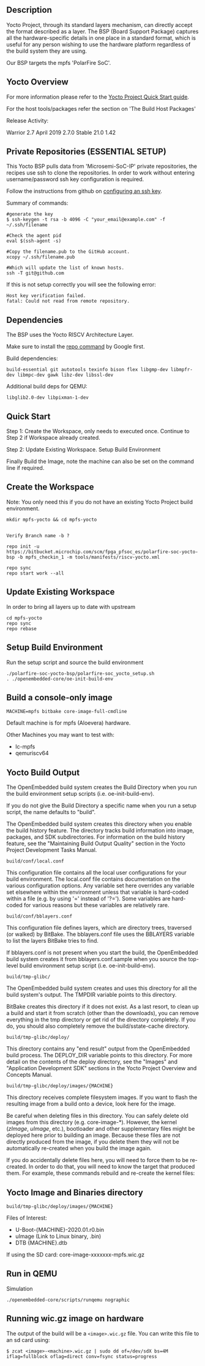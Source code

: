 
## Description
Yocto Project, through its standard layers mechanism, can directly accept the format described as a layer. The BSP (Board Support Package) captures all the hardware-specific details in one place in a standard format, which is useful for any person wishing to use the hardware platform regardless of the build system they are using.

Our BSP targets the mpfs 'PolarFire SoC'.

## Yocto Overview

For more information please refer to the [Yocto Project Quick Start guide](https://www.yoctoproject.org/docs/2.7/brief-yoctoprojectqs/brief-yoctoprojectqs.html).

For the host tools/packages refer the section on 'The Build Host Packages'

Release Activity:

Warrior	2.7	April 2019	2.7.0	Stable	21.0	1.42


## Private Repositories (ESSENTIAL SETUP)

This Yocto BSP pulls data from 'Microsemi-SoC-IP' private repositories, the recipes use ssh to clone the repositories. In order to work without entering username/password ssh key configuration is required.

Follow the instructions from github on [configuring an ssh key](https://help.github.com/en/articles/generating-a-new-ssh-key-and-adding-it-to-the-ssh-agent).


Summary of commands:
```
#generate the key
$ ssh-keygen -t rsa -b 4096 -C "your_email@example.com" -f ~/.ssh/filename

#Check the agent pid
eval $(ssh-agent -s)

#Copy the filename.pub to the GitHub account.
xcopy ~/.ssh/filename.pub

#Which will update the list of known hosts.
ssh -T git@github.com
```

If this is not setup correctly you will see the following error:
```
Host key verification failed.
fatal: Could not read from remote repository.
```

## Dependencies

The BSP uses the Yocto RISCV Architecture Layer.

Make sure to install the [repo command](https://source.android.com/setup/build/downloading#installing-repo) by Google first.


Build dependencies:
```
build-essential git autotools texinfo bison flex libgmp-dev libmpfr-dev libmpc-dev gawk libz-dev libssl-dev
```
Additional build deps for QEMU: 
```
libglib2.0-dev libpixman-1-dev
```

## Quick Start
Step 1: Create the Workspace, only needs to executed once.
	Continue to Step 2 if Workspace already created.

Step 2: 
	Update Existing Workspace.
	Setup Build Environment

Finally Build the Image, note the machine can also be set on the command line if required.

## Create the Workspace

Note: You only need this if you do not have an existing Yocto Project build environment.
```
mkdir mpfs-yocto && cd mpfs-yocto


Verify Branch name -b ?

repo init -u https://bitbucket.microchip.com/scm/fpga_pfsoc_es/polarfire-soc-yocto-bsp -b mpfs_checkin_1 -m tools/manifests/riscv-yocto.xml

repo sync
repo start work --all
```

## Update Existing Workspace

In order to bring all layers up to date with upstream
```
cd mpfs-yocto
repo sync
repo rebase
```

## Setup Build Environment
Run the setup script and source the build environment
```
./polarfire-soc-yocto-bsp/polarfire-soc_yocto_setup.sh
. ./openembedded-core/oe-init-build-env
```

## Build a console-only image
```
MACHINE=mpfs bitbake core-image-full-cmdline
```

Default machine is for mpfs (Aloevera) hardware. 

Other Machines you may want to test with:

* lc-mpfs
* qemuriscv64


## Yocto Build Output
The OpenEmbedded build system creates the Build Directory when you run the build environment setup scripts (i.e. oe-init-build-env).

If you do not give the Build Directory a specific name when you run a setup script, the name defaults to "build".


The OpenEmbedded build system creates this directory when you enable the build history feature. The directory tracks build information into image, packages, and SDK subdirectories. For information on the build history feature, see the "Maintaining Build Output Quality" section in the Yocto Project Development Tasks Manual.

```
build/conf/local.conf
```
This configuration file contains all the local user configurations for your build environment. The local.conf file contains documentation on the various configuration options. Any variable set here overrides any variable set elsewhere within the environment unless that variable is hard-coded within a file (e.g. by using '=' instead of '?='). Some variables are hard-coded for various reasons but these variables are relatively rare.

```
build/conf/bblayers.conf
```
This configuration file defines layers, which are directory trees, traversed (or walked) by BitBake. The bblayers.conf file uses the BBLAYERS variable to list the layers BitBake tries to find.

If bblayers.conf is not present when you start the build, the OpenEmbedded build system creates it from bblayers.conf.sample when you source the top-level build environment setup script (i.e. oe-init-build-env).

```
build/tmp-glibc/
```
The OpenEmbedded build system creates and uses this directory for all the build system's output. The TMPDIR variable points to this directory.

BitBake creates this directory if it does not exist. As a last resort, to clean up a build and start it from scratch (other than the downloads), you can remove everything in the tmp directory or get rid of the directory completely. If you do, you should also completely remove the build/sstate-cache directory.

```
build/tmp-glibc/deploy/
```
This directory contains any "end result" output from the OpenEmbedded build process. The DEPLOY_DIR variable points to this directory. For more detail on the contents of the deploy directory, see the "Images" and "Application Development SDK" sections in the Yocto Project Overview and Concepts Manual.

```
build/tmp-glibc/deploy/images/{MACHINE}
```
This directory receives complete filesystem images. If you want to flash the resulting image from a build onto a device, look here for the image.

Be careful when deleting files in this directory. You can safely delete old images from this directory (e.g. core-image-\*). However, the kernel (*zImage*, *uImage*, etc.), bootloader and other supplementary files might be deployed here prior to building an image. Because these files are not directly produced from the image, if you delete them they will not be automatically re-created when you build the image again.

If you do accidentally delete files here, you will need to force them to be re-created. In order to do that, you will need to know the target that produced them. For example, these commands rebuild and re-create the kernel files:


## Yocto Image and Binaries directory
```
build/tmp-glibc/deploy/images/{MACHINE}
```

Files of Interest:
* U-Boot-{MACHINE}-2020.01.r0.bin
* uImage (Link to Linux binary, .bin)
* DTB {MACHINE}.dtb

If using the SD card: 
core-image-xxxxxxx-mpfs.wic.gz 
   


## Run in QEMU
Simulation
```
./openembedded-core/scripts/runqemu nographic
```

## Running wic.gz image on hardware

The output of the build will be a ```<image>.wic.gz``` file. You can write this file to an sd card using:

```
$ zcat <image>-<machine>.wic.gz | sudo dd of=/dev/sdX bs=4M iflag=fullblock oflag=direct conv=fsync status=progress
```
